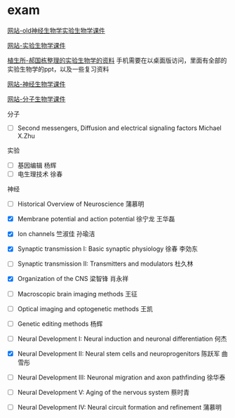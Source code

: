# exam

[网站-old神经生物学实验生物学课件](http://old.ion.ac.cn/chinese/students/kjxx.asp)

[网站-实验生物学课件](http://www.cebsit.cas.cn/yjs/zxpy/kjxz/syswx/)

[植生所-郝国栋整理的实验生物学的资料](http://Nas-3102.quickconnect.cn/d/s/514459095407829205/Yo8dQ48vy4MR5YcjhkDkTaoIJEMdULns-HrKAXuETMgc_)
手机需要在以桌面版访问，里面有全部的实验生物学的ppt，以及一些复习资料

[网站-神经生物学课件](http://www.cebsit.cas.cn/yjs/zxpy/kjxz/sjswx/)

[网站-分子生物学课件](http://www.sibcb.ac.cn/edu/jiaowu.jsp?ntype=1)

分子
- [ ] Second messengers, Diffusion and electrical signaling factors Michael X.Zhu

实验
- [ ] 基因编辑 杨辉
- [ ] 电生理技术 徐春

神经
- [ ] Historical Overview of Neuroscience	蒲慕明
- [X] Membrane potential and action potential	徐宁龙 王华磊
- [X] Ion channels	竺淑佳 孙瑜洁
- [X] Synaptic transmission I: Basic synaptic physiology	徐春 李効东
- [ ] Synaptic transmission II: Transmitters and modulators	杜久林
- [X] Organization of the CNS	梁智锋 肖永祥
- [ ] Macroscopic brain imaging methods	王征
- [ ] Optical imaging and optogenetic methods	王凯
- [ ] Genetic editing methods	杨辉
- [ ] Neural Development I: Neural induction and neuronal differentiation	何杰
- [X] Neural Development II: Neural stem cells and neuroprogenitors	陈跃军 曲雪彤
- [ ] Neural Development III: Neuronal migration and axon pathfinding	徐华泰
- [ ] Neural Development V: Aging of the nervous system	蔡时青
- [ ] Neural Development IV: Neural circuit formation and refinement	蒲慕明

